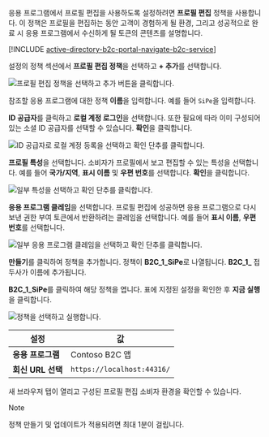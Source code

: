 응용 프로그램에서 프로필 편집을 사용하도록 설정하려면 **프로필 편집** 정책을 사용합니다. 이 정책은 프로필을 편집하는 동안 고객이 경험하게 될 환경, 그리고 성공적으로 완료 시 응용 프로그램에서 수신하게 될 토큰의 콘텐츠를 설명합니다.

[!INCLUDE [active-directory-b2c-portal-navigate-b2c-service](active-directory-b2c-portal-navigate-b2c-service.md)]

설정의 정책 섹션에서 **프로필 편집 정책**을 선택하고 **+ 추가**를 선택합니다.

![프로필 편집 정책을 선택하고 추가 버튼을 클릭합니다.](media/active-directory-b2c-create-profile-editing-policy/add-b2c-editing-policy.png)

참조할 응용 프로그램에 대한 정책 **이름**을 입력합니다. 예를 들어 `SiPe`을 입력합니다.

**ID 공급자**를 클릭하고 **로컬 계정 로그인**을 선택합니다. 또한 필요에 따라 이미 구성되어 있는 소셜 ID 공급자를 선택할 수 있습니다. **확인**을 클릭합니다.

![ID 공급자로 로컬 계정 등록을 선택하고 확인 단추를 클릭합니다.](media/active-directory-b2c-create-profile-editing-policy/add-b2c-editing-identity-providers.png)

**프로필 특성**을 선택합니다. 소비자가 프로필에서 보고 편집할 수 있는 특성을 선택합니다. 예를 들어 **국가/지역**, **표시 이름** 및 **우편 번호**를 선택합니다. **확인**을 클릭합니다.

![일부 특성을 선택하고 확인 단추를 클릭합니다.](media/active-directory-b2c-create-profile-editing-policy/add-b2c-editing-attributes.png)

**응용 프로그램 클레임**을 선택합니다. 프로필 편집에 성공하면 응용 프로그램으로 다시 보낸 권한 부여 토큰에서 반환하려는 클레임을 선택합니다. 예를 들어 **표시 이름**, **우편 번호**를 선택합니다.

![일부 응용 프로그램 클레임을 선택하고 확인 단추를 클릭합니다.](media/active-directory-b2c-create-profile-editing-policy/add-b2c-editing-application-claims.png)

**만들기**를 클릭하여 정책을 추가합니다. 정책이 **B2C_1_SiPe**로 나열됩니다. **B2C_1_** 접두사가 이름에 추가됩니다.

**B2C_1_SiPe**를 클릭하여 해당 정책을 엽니다. 표에 지정된 설정을 확인한 후 **지금 실행**을 클릭합니다.

![정책을 선택하고 실행합니다.](media/active-directory-b2c-create-profile-editing-policy/run-b2c-editing-policy.png)

| 설정      | 값  |
| ------------ | ------ |
| **응용 프로그램** | Contoso B2C 앱 |
| **회신 URL 선택** | `https://localhost:44316/` |

새 브라우저 탭이 열리고 구성된 프로필 편집 소비자 환경을 확인할 수 있습니다.

> [!NOTE]
> 정책 만들기 및 업데이트가 적용되려면 최대 1분이 걸립니다.
>